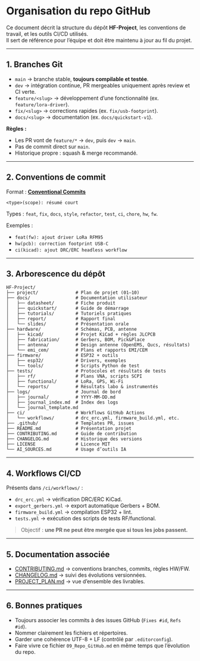 # Organisation du repo GitHub

Ce document décrit la structure du dépôt **HF-Project**, les conventions de travail, et les outils CI/CD utilisés.  
Il sert de référence pour l’équipe et doit être maintenu à jour au fil du projet.

---

## 1. Branches Git

- `main` → branche stable, **toujours compilable et testée**.  
- `dev` → intégration continue, PR mergeables uniquement après review et CI verte.  
- `feature/<slug>` → développement d’une fonctionnalité (ex. `feature/lora-driver`).  
- `fix/<slug>` → corrections rapides (ex. `fix/usb-footprint`).  
- `docs/<slug>` → documentation (ex. `docs/quickstart-v1`).  

**Règles :**
- Les PR vont de `feature/*` → `dev`, puis `dev` → `main`.  
- Pas de commit direct sur `main`.  
- Historique propre : squash & merge recommandé.  

---

## 2. Conventions de commit

Format : **[Conventional Commits](https://www.conventionalcommits.org/fr/v1.0.0/)**  

```
<type>(scope): résumé court
```

Types : `feat`, `fix`, `docs`, `style`, `refactor`, `test`, `ci`, `chore`, `hw`, `fw`.  

Exemples :  
- `feat(fw): ajout driver LoRa RFM95`  
- `hw(pcb): correction footprint USB-C`  
- `ci(kicad): ajout DRC/ERC headless workflow`  

---

## 3. Arborescence du dépôt

```
HF-Project/
├── project/              # Plan de projet (01–10)
├── docs/                 # Documentation utilisateur
│   ├── datasheet/        # Fiche produit
│   ├── quickstart/       # Guide de démarrage
│   ├── tutorials/        # Tutoriels pratiques
│   ├── report/           # Rapport final
│   └── slides/           # Présentation orale
├── hardware/             # Schémas, PCB, antenne
│   ├── kicad/            # Projet KiCad + règles JLCPCB
│   ├── fabrication/      # Gerbers, BOM, Pick&Place
│   ├── antenna/          # Design antenne (OpenEMS, Qucs, résultats)
│   └── emi_cem/          # Plans et rapports EMI/CEM
├── firmware/             # ESP32 + outils
│   ├── esp32/            # Drivers, exemples
│   └── tools/            # Scripts Python de test
├── tests/                # Protocoles et résultats de tests
│   ├── rf/               # Plans VNA, scripts SCPI
│   ├── functional/       # LoRa, GPS, Wi-Fi
│   └── reports/          # Résultats labo & instrumentés
├── logs/                 # Journal de bord
│   ├── journal/          # YYYY-MM-DD.md
│   ├── journal_index.md  # Index des logs
│   └── journal_template.md
├── ci/                   # Workflows GitHub Actions
│   └── workflows/        # drc_erc.yml, firmware_build.yml, etc.
├── .github/              # Templates PR, issues
├── README.md             # Présentation projet
├── CONTRIBUTING.md       # Guide de contribution
├── CHANGELOG.md          # Historique des versions
├── LICENSE               # Licence MIT
└── AI_SOURCES.md         # Usage d’outils IA
```

---

## 4. Workflows CI/CD

Présents dans `/ci/workflows/` :  
- `drc_erc.yml` → vérification DRC/ERC KiCad.  
- `export_gerbers.yml` → export automatique Gerbers + BOM.  
- `firmware_build.yml` → compilation ESP32 + lint.  
- `tests.yml` → exécution des scripts de tests RF/functional.  

> Objectif : **une PR ne peut être mergée que si tous les jobs passent.**

---

## 5. Documentation associée

- [CONTRIBUTING.md](../CONTRIBUTING.md) → conventions branches, commits, règles HW/FW.  
- [CHANGELOG.md](../CHANGELOG.md) → suivi des évolutions versionnées.  
- [PROJECT_PLAN.md](../PROJECT_PLAN.md) → vue d’ensemble des livrables.

---

## 6. Bonnes pratiques

- Toujours associer les commits à des issues GitHub (`Fixes #id`, `Refs #id`).  
- Nommer clairement les fichiers et répertoires.  
- Garder une cohérence UTF-8 + LF (contrôlé par `.editorconfig`).  
- Faire vivre ce fichier `09_Repo_GitHub.md` en même temps que l’évolution du repo.  
